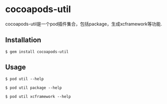# cocoapods-util

cocoapods-util是一个pod插件集合，包括package，生成xcframework等功能.

## Installation

    $ gem install cocoapods-util

## Usage

    $ pod util --help

    $ pod util package --help

    $ pod util xcframework --help
